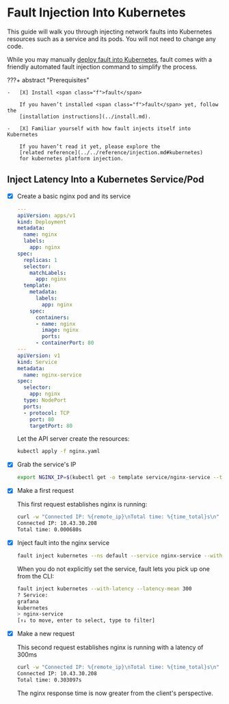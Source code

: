 # Fault Injection Into Kubernetes

This guide will walk you through injecting network faults into Kubernetes
resources such as a service and its pods. You will not need to change any
code.

While you may manually 
[deploy fault into Kubernetes](../platform/run-on-kubernetes.md), <span class="f">fault</span>
comes with a friendly automated fault injection command to simplify the process.

???+ abstract "Prerequisites"

    -   [X] Install <span class="f">fault</span>

        If you haven’t installed <span class="f">fault</span> yet, follow the
        [installation instructions](../install.md).

    -   [X] Familiar yourself with how fault injects itself into Kubernetes

        If you haven’t read it yet, please explore the
        [related reference](../../reference/injection.md#kubernetes)
        for kubernetes platform injection.

## Inject Latency Into a Kubernetes Service/Pod

-   [X] Create a basic nginx pod and its service

    ```yaml title="nginx.yaml"
    ---
    apiVersion: apps/v1
    kind: Deployment
    metadata:
      name: nginx
      labels:
        app: nginx
    spec:
      replicas: 1
      selector:
        matchLabels:
          app: nginx
      template:
        metadata:
          labels:
            app: nginx
        spec:
          containers:
          - name: nginx
            image: nginx
            ports:
          - containerPort: 80
    ---
    apiVersion: v1
    kind: Service
    metadata:
      name: nginx-service
    spec:
      selector:
        app: nginx
      type: NodePort
      ports:
      - protocol: TCP
        port: 80
        targetPort: 80
    ```

    Let the API server create the resources:

    ```bash
    kubectl apply -f nginx.yaml
    ```

-   [X] Grab the service's IP

    ```bash
    export NGINX_IP=$(kubectl get -o template service/nginx-service --template='{{.spec.clusterIP}}')
    ```

-   [X] Make a first request

    This first request establishes nginx is running:

    ```bash
    curl -w "Connected IP: %{remote_ip}\nTotal time: %{time_total}s\n" http://$NGINX_IP
    Connected IP: 10.43.30.208
    Total time: 0.000680s
    ```

-   [X] Inject <span class="f">fault</span> into the nginx service

    ```bash
    fault inject kubernetes --ns default --service nginx-service --with-latency --latency-mean 300
    ```

    When you do not explicitly set the service, <span class="f">fault</span> lets you pick up one
    from the CLI:

    ```bash
    fault inject kubernetes --with-latency --latency-mean 300
    ? Service:  
    grafana
    kubernetes
    > nginx-service
    [↑↓ to move, enter to select, type to filter]
    ```

-   [X] Make a new request

    This second request establishes nginx is running with a latency of 300ms

    ```bash
    curl -w "Connected IP: %{remote_ip}\nTotal time: %{time_total}s\n" http://$NGINX_IP
    Connected IP: 10.43.30.208
    Total time: 0.303097s
    ```

    The nginx response time is now greater from the client's perspective.
